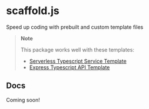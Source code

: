 # scaffold.js

Speed up coding with prebuilt and custom template files

> **Note**
> 
> This package works well with these templates:
> + [Serverless Typescript Service Template](https://github.com/ebukaodini/serverless-typescript-service-template)
> + [Express Typescript API Template](https://github.com/ebukaodini/express-typescript-api-template)

## Docs
Coming soon!